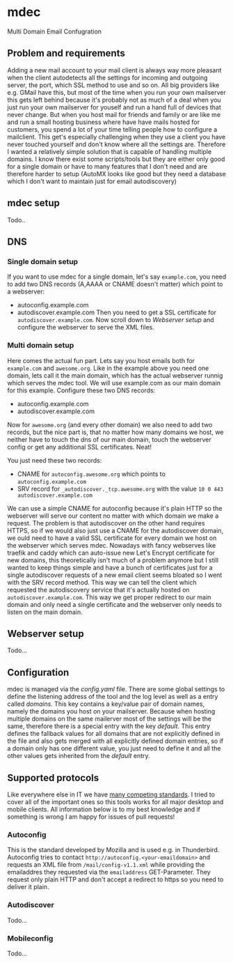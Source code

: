 # mdec
Multi Domain Email Confugration


## Problem and requirements
Adding a new mail account to your mail client is always way more pleasant when the client autodetects all the settings
for incoming and outgoing server, the port, which SSL method to use and so on. All big providers like e.g. GMail have
this, but most of the time when you run your own mailserver this gets left behind because it's probably not as much of a
deal when you just run your own mailserver for youself and run a hand full of devices that never change. But when you
host mail for friends and family or are like me and run a small hosting business where have have mails hosted for
customers, you spend a lot of your time telling people how to configure a mailclient. This get's especially challenging
when they use a client you have never touched yourself and don't know where all the settings are.  Therefore I wanted a
relatively simple solution that is capable of handling multiple domains. I know there exist some scripts/tools but they
are either only good for a single domain or have to many features that I don't need and are therefore harder to setup
(AutoMX looks like good but they need a database which I don't want to maintain just for email autodiscovery)

## mdec setup
Todo..

## DNS
### Single domain setup
If you want to use mdec for a single domain, let's say `example.com`, you need to add two DNS records (A,AAAA or CNAME
doesn't matter) which point to a webserver:
  * autoconfig.example.com
  * autodiscover.example.com
Then you need to get a SSL certificate for `autodiscover.example.com`. Now scroll down to *Webserver setup* and
configure the webserver to serve the XML files.

### Multi domain setup
Here comes the actual fun part. Lets say you host emails both for `example.com` and `awesome.org`. Like in the example above you need one domain, lets call it the main domain, which has the actual webserver runnig which serves the mdec tool. We will use example.com as our main domain for this example. Configure these two DNS records:
  * autoconfig.example.com
  * autodiscover.example.com

Now for `awesome.org` (and every other domain) we also need to add two records, but the nice part is, that no matter how many domains we host, we neither have to touch the dns of our main domain, touch the webserver config or get any additional SSL certificates. Neat!

You just need these two records:
  * CNAME for `autoconfig.awesome.org` which points to `autoconfig.example.com`
  * SRV record for `_autodiscover._tcp.awesome.org` with the value `10 0 443 autodiscover.example.com`

We can use a simple CNAME for autoconfig because it's plain HTTP so the webserver will serve our content no matter with
which domain we make a request. The problem is that autodiscover on the other hand requires HTTPS, so if we would also
just use a CNAME for the autodiscover domain, we ould need to have a valid SSL certificate for every domain we host on
the webserver which serves mdec. Nowadays with fancy webserves like traefik and caddy which can auto-issue new Let's
Encrypt certificate for new domains, this theoretically isn't much of a problem anymore but I still wanted to keep
things simple and have a bunch of certificates just for a single autodiscover requests of a new email client seems
bloated so I went with the SRV record method. This way we can tell the client which requested the autodiscovery service
that it's actually hosted on `autodiscover.example.com`. This way we get proper redirect to our main domain and only
need a single certificate and the webserver only needs to listen on the main domain.

## Webserver setup
Todo...


## Configuration
mdec is managed via the *config.yaml* file. There are some global settings to define the listening address of the tool
and the log level as well as a entry called *domains*. This key contains a key/value pair of domain names, namely the
domains you host on your mailserver. Because when hosting multiple domains on the same mailerver most of the settings
will be the same, therefore there is a special entry with the key *default*. This entry defines the fallback values for
all domains that are not explicitly defined in the file and also gets merged with all explicitly defined domain entries,
so if a domain only has one different value, you just need to define it and all the other values gets inherited from the
*default* entry.

## Supported protocols

Like everywhere else in IT we have [many competing standards](https://xkcd.com/927/). I tried to cover all of the
important ones so this tools works for all major desktop and mobile clients. All information below is to my best
knowledge and if something is wrong I am happy for issues of pull requests!

### Autoconfig
This is the standard developed by Mozilla and is used e.g. in Thunderbird.  Autoconfig tries to contact
`http://autoconfig.<your-emaildomain>` and requests an XML file from `/mail/config-v1.1.xml` while providing the
emailaddres they requested via the `emailaddress` GET-Parameter. They request only plain HTTP and don't accept a
redirect to https so you need to deliver it plain.


### Autodiscover
Todo...

### Mobileconfig
Todo...
